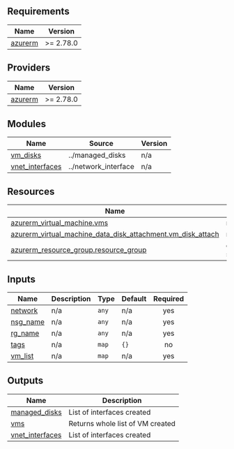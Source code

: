 <!-- BEGIN_TF_DOCS -->
## Requirements

| Name | Version |
|------|---------|
| <a name="requirement_azurerm"></a> [azurerm](#requirement\_azurerm) | >= 2.78.0 |

## Providers

| Name | Version |
|------|---------|
| <a name="provider_azurerm"></a> [azurerm](#provider\_azurerm) | >= 2.78.0 |

## Modules

| Name | Source | Version |
|------|--------|---------|
| <a name="module_vm_disks"></a> [vm\_disks](#module\_vm\_disks) | ../managed_disks | n/a |
| <a name="module_vnet_interfaces"></a> [vnet\_interfaces](#module\_vnet\_interfaces) | ../network_interface | n/a |

## Resources

| Name | Type |
|------|------|
| [azurerm_virtual_machine.vms](https://registry.terraform.io/providers/hashicorp/azurerm/latest/docs/resources/virtual_machine) | resource |
| [azurerm_virtual_machine_data_disk_attachment.vm_disk_attach](https://registry.terraform.io/providers/hashicorp/azurerm/latest/docs/resources/virtual_machine_data_disk_attachment) | resource |
| [azurerm_resource_group.resource_group](https://registry.terraform.io/providers/hashicorp/azurerm/latest/docs/data-sources/resource_group) | data source |

## Inputs

| Name | Description | Type | Default | Required |
|------|-------------|------|---------|:--------:|
| <a name="input_network"></a> [network](#input\_network) | n/a | `any` | n/a | yes |
| <a name="input_nsg_name"></a> [nsg\_name](#input\_nsg\_name) | n/a | `any` | n/a | yes |
| <a name="input_rg_name"></a> [rg\_name](#input\_rg\_name) | n/a | `any` | n/a | yes |
| <a name="input_tags"></a> [tags](#input\_tags) | n/a | `map` | `{}` | no |
| <a name="input_vm_list"></a> [vm\_list](#input\_vm\_list) | n/a | `map` | n/a | yes |

## Outputs

| Name | Description |
|------|-------------|
| <a name="output_managed_disks"></a> [managed\_disks](#output\_managed\_disks) | List of interfaces created |
| <a name="output_vms"></a> [vms](#output\_vms) | Returns whole list of VM created |
| <a name="output_vnet_interfaces"></a> [vnet\_interfaces](#output\_vnet\_interfaces) | List of interfaces created |
<!-- END_TF_DOCS -->